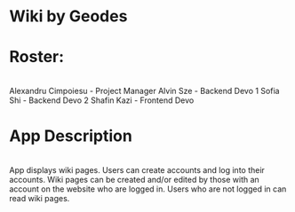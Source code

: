 # Wiki by Geodes

# Roster: 
<br>
Alexandru Cimpoiesu - Project Manager 
Alvin Sze - Backend Devo 1
Sofia Shi - Backend Devo 2 
Shafin Kazi - Frontend Devo 

<br>

# App Description 
<br>
App displays wiki pages. Users can create accounts and log into their accounts. Wiki pages can be created and/or edited by those with an account on the website who are logged in. Users who are not logged in can read wiki pages. 


